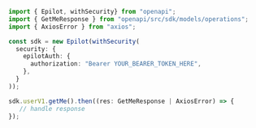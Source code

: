 <!-- Start SDK Example Usage -->
```typescript
import { Epilot, withSecurity} from "openapi";
import { GetMeResponse } from "openapi/src/sdk/models/operations";
import { AxiosError } from "axios";

const sdk = new Epilot(withSecurity(
  security: {
    epilotAuth: {
      authorization: "Bearer YOUR_BEARER_TOKEN_HERE",
    },
  }
));

sdk.userV1.getMe().then((res: GetMeResponse | AxiosError) => {
   // handle response
});
```
<!-- End SDK Example Usage -->